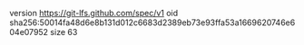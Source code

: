 version https://git-lfs.github.com/spec/v1
oid sha256:50014fa48d6e8b131d012c6683d2389eb73e93ffa53a1669620746e604e07952
size 63
